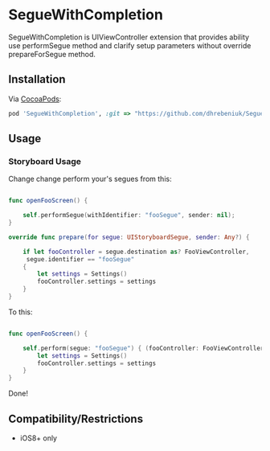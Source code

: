 # SegueWithCompletion

SegueWithCompletion is UIViewController extension that provides ability use performSegue method and clarify setup parameters without override prepareForSegue method.

## Installation
Via [CocoaPods](http://cocoapods.org):
```ruby
pod 'SegueWithCompletion', :git => "https://github.com/dhrebeniuk/SegueWithCompletion.git"

```

## Usage

### Storyboard Usage

Change change perform your's segues from this:

```swift

func openFooScreen() {

	self.performSegue(withIdentifier: "fooSegue", sender: nil);
}

override func prepare(for segue: UIStoryboardSegue, sender: Any?) {

	if let fooController = segue.destination as? FooViewController, 
	 segue.identifier == "fooSegue" 
	{
		let settings = Settings()
		fooController.settings = settings
	}
}


```

To this:

```swift

func openFooScreen() {

	self.perform(segue: "fooSegue") { (fooController: FooViewController) in
		let settings = Settings()
		fooController.settings = settings
	}
}

```

Done!

## Compatibility/Restrictions
* iOS8+ only
